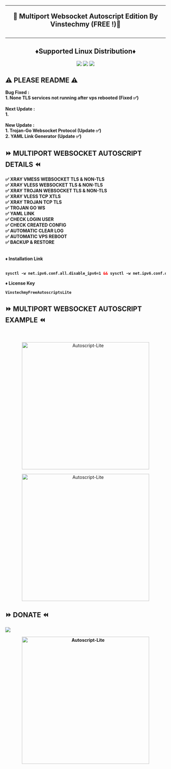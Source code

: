 <!DOCTYPE html>
<h2 align="center">
<hr>
🚀 Multiport Websocket Autoscript Edition By Vinstechmy (FREE !)🚀
<h2><hr>
  
<h2 align="center"> ♦️Supported Linux Distribution♦️</h2>

<p align="center"><img src="https://img.shields.io/static/v1?style=for-the-badge&logo=debian&label=Debian%2010&message=Buster&color=blue"> <img src="https://img.shields.io/static/v1?style=for-the-badge&logo=debian&label=Debian%2011&message=Bullseye&color=blue">

<img src="https://img.shields.io/badge/Service-Multiport (XRAY)-orange">

## ⚠️ PLEASE README ⚠️
<b>
 Bug Fixed : <br>
 1. None TLS services not running after vps rebooted (Fixed ✅) <br>
<br>
 Next Update : <br>
 1.<br>
<br>
 New Update : <br>
 1. Trojan-Go Websocket Protocol (Update ✅) <br>
 2. YAML Link Generator (Update ✅) <br>
</b>
  
## ⏩ MULTIPORT WEBSOCKET AUTOSCRIPT DETAILS ⏪
<b>
✅ XRAY VMESS WEBSOCKET TLS & NON-TLS <br>
✅ XRAY VLESS WEBSOCKET TLS & NON-TLS <br>
✅ XRAY TROJAN WEBSOCKET TLS & NON-TLS <br>
✅ XRAY VLESS TCP XTLS <br>
✅ XRAY TROJAN TCP TLS <br>
✅ TROJAN GO WS <br>
✅ YAML LINK <br>
✅ CHECK LOGIN USER <br>
✅ CHECK CREATED CONFIG <br>
✅ AUTOMATIC CLEAR LOG <br>
✅ AUTOMATIC VPS REBOOT <br>
✅ BACKUP & RESTORE <br>
<br>
<br>
♦️ Installation Link<br>
<br>

  ```html
sysctl -w net.ipv6.conf.all.disable_ipv6=1 && sysctl -w net.ipv6.conf.default.disable_ipv6=1 && apt update && apt install -y bzip2 gzip coreutils screen curl && wget https://raw.githubusercontent.com/vinstechmy/multiport-websocket/main/V1/setup-lite.sh && chmod +x setup-lite.sh && screen -S setup-lite ./setup-lite.sh
  ```
  
♦️ License Key<br> 
 
  ```html
VinstechmyFreeAutoscriptsLite
  ```

</b>

## ⏩ MULTIPORT WEBSOCKET AUTOSCRIPT EXAMPLE ⏪
<b>
</b>
<br>

</b>
<p align="center">
<img src="https://raw.githubusercontent.com/vinstechmy/multiport-websocket/main/OTHERS/64AE48D9-F91E-4E46-A744-3A30C9444D9D.jpeg" width="400" title="Autoscript-Lite">
</p>

</b>
<p align="center">
<img src="https://raw.githubusercontent.com/vinstechmy/multiport-websocket/main/OTHERS/6E97879A-8B5F-40DE-943C-8F2599BB1D57.jpeg" width="400" title="Autoscript-Lite">
</p>


## ⏩ DONATE ⏪
<b>
<a href="https://paypal.me/vinstechmy" target=”_blank”><img src="https://img.shields.io/static/v1?style=for-the-badge&logo=paypal&label=Paypal&message=Click%20Here&color=blue"></a>
<br>
<p align="center">
<img src="https://raw.githubusercontent.com/vinstechmy/multiport-websocket/main/OTHERS/ECEA5755-1A0B-441F-8F16-4D174CE4499C.png" width="400" title="Autoscript-Lite">
</p>
<b>

